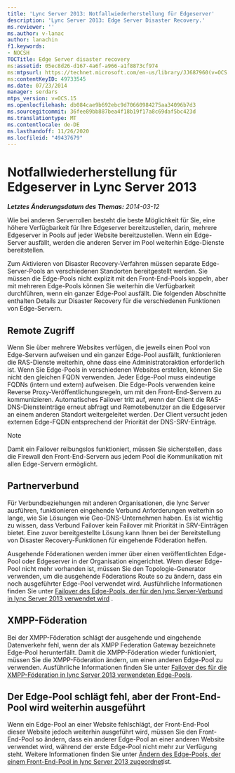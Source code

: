 ```yaml
---
title: 'Lync Server 2013: Notfallwiederherstellung für Edgeserver'
description: 'Lync Server 2013: Edge Server Disaster Recovery.'
ms.reviewer: ''
ms.author: v-lanac
author: lanachin
f1.keywords:
- NOCSH
TOCTitle: Edge Server disaster recovery
ms:assetid: 05ec8d26-d167-4a6f-a966-a1f8873cf974
ms:mtpsurl: https://technet.microsoft.com/en-us/library/JJ687960(v=OCS.15)
ms:contentKeyID: 49733545
ms.date: 07/23/2014
manager: serdars
mtps_version: v=OCS.15
ms.openlocfilehash: db084cae9b692ebc9d70660984275aa34096b7d3
ms.sourcegitcommit: 36fee89bb887bea4f18b19f17a8c69daf5bc423d
ms.translationtype: MT
ms.contentlocale: de-DE
ms.lasthandoff: 11/26/2020
ms.locfileid: "49437679"
---
```

# <a name="edge-server-disaster-recovery-in-lync-server-2013"></a>Notfallwiederherstellung für Edgeserver in Lync Server 2013

<div data-xmlns="http://www.w3.org/1999/xhtml">

<div class="topic" data-xmlns="http://www.w3.org/1999/xhtml" data-msxsl="urn:schemas-microsoft-com:xslt" data-cs="https://msdn.microsoft.com/">

<div data-asp="https://msdn2.microsoft.com/asp">



</div>

<div id="mainSection">

<div id="mainBody">

<span> </span>

_**Letztes Änderungsdatum des Themas:** 2014-03-12_

Wie bei anderen Serverrollen besteht die beste Möglichkeit für Sie, eine höhere Verfügbarkeit für Ihre Edgeserver bereitzustellen, darin, mehrere Edgeserver in Pools auf jeder Website bereitzustellen. Wenn ein Edge-Server ausfällt, werden die anderen Server im Pool weiterhin Edge-Dienste bereitstellen.

Zum Aktivieren von Disaster Recovery-Verfahren müssen separate Edge-Server-Pools an verschiedenen Standorten bereitgestellt werden. Sie müssen die Edge-Pools nicht explizit mit den Front-End-Pools koppeln, aber mit mehreren Edge-Pools können Sie weiterhin die Verfügbarkeit durchführen, wenn ein ganzer Edge-Pool ausfällt. Die folgenden Abschnitte enthalten Details zur Disaster Recovery für die verschiedenen Funktionen von Edge-Servern.

<div>

## <a name="remote-access"></a>Remote Zugriff

Wenn Sie über mehrere Websites verfügen, die jeweils einen Pool von Edge-Servern aufweisen und ein ganzer Edge-Pool ausfällt, funktionieren die RAS-Dienste weiterhin, ohne dass eine Administratoraktion erforderlich ist. Wenn Sie Edge-Pools in verschiedenen Websites erstellen, können Sie nicht den gleichen FQDN verwenden. Jeder Edge-Pool muss eindeutige FQDNs (intern und extern) aufweisen. Die Edge-Pools verwenden keine Reverse Proxy-Veröffentlichungsregeln, um mit den Front-End-Servern zu kommunizieren. Automatisches Failover tritt auf, wenn der Client die RAS-DNS-Diensteinträge erneut abfragt und Remotebenutzer an die Edgeserver an einem anderen Standort weitergeleitet werden. Der Client versucht jeden externen Edge-FQDN entsprechend der Priorität der DNS-SRV-Einträge.

<div>


> [!NOTE]  
> Damit ein Failover reibungslos funktioniert, müssen Sie sicherstellen, dass die Firewall den Front-End-Servern aus jedem Pool die Kommunikation mit allen Edge-Servern ermöglicht.



</div>

</div>

<div>

## <a name="federation"></a>Partnerverbund

Für Verbundbeziehungen mit anderen Organisationen, die lync Server ausführen, funktionieren eingehende Verbund Anforderungen weiterhin so lange, wie Sie Lösungen wie Geo-DNS-Unternehmen haben. Es ist wichtig zu wissen, dass Verbund Failover kein Failover mit Priorität in SRV-Einträgen bietet. Eine zuvor bereitgestellte Lösung kann Ihnen bei der Bereitstellung von Disaster Recovery-Funktionen für eingehende Föderation helfen.

Ausgehende Föderationen werden immer über einen veröffentlichten Edge-Pool oder Edgeserver in der Organisation eingerichtet. Wenn dieser Edge-Pool nicht mehr vorhanden ist, müssen Sie den Topologie-Generator verwenden, um die ausgehende Föderations Route so zu ändern, dass ein noch ausgeführter Edge-Pool verwendet wird. Ausführliche Informationen finden Sie unter [Failover des Edge-Pools, der für den lync Server-Verbund in lync Server 2013 verwendet wird](lync-server-2013-failing-over-the-edge-pool-used-for-lync-server-federation.md) .

</div>

<div>

## <a name="xmpp-federation"></a>XMPP-Föderation

Bei der XMPP-Föderation schlägt der ausgehende und eingehende Datenverkehr fehl, wenn der als XMPP Federation Gateway bezeichnete Edge-Pool herunterfällt. Damit die XMPP-Föderation wieder funktioniert, müssen Sie die XMPP-Föderation ändern, um einen anderen Edge-Pool zu verwenden. Ausführliche Informationen finden Sie unter [Failover des für die XMPP-Föderation in lync Server 2013 verwendeten Edge-Pools](lync-server-2013-failing-over-the-edge-pool-used-for-xmpp-federation.md).

</div>

<div>

## <a name="edge-pool-fails-but-front-end-pool-is-still-running"></a>Der Edge-Pool schlägt fehl, aber der Front-End-Pool wird weiterhin ausgeführt

Wenn ein Edge-Pool an einer Website fehlschlägt, der Front-End-Pool dieser Website jedoch weiterhin ausgeführt wird, müssen Sie den Front-End-Pool so ändern, dass ein anderer Edge-Pool an einer anderen Website verwendet wird, während der erste Edge-Pool nicht mehr zur Verfügung steht. Weitere Informationen finden Sie unter [Ändern des Edge-Pools, der einem Front-End-Pool in lync Server 2013 zugeordnet](lync-server-2013-changing-the-edge-pool-associated-with-a-front-end-pool.md)ist.

</div>

</div>

<span> </span>

</div>

</div>

</div>

